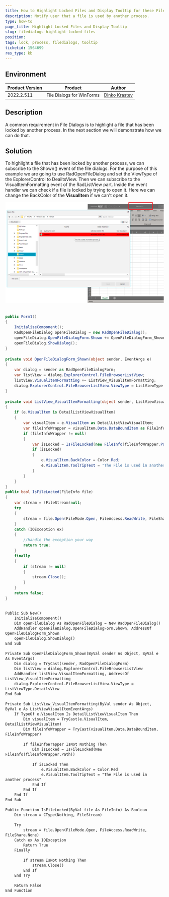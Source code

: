 ```yaml
---
title: How to Highlight Locked Files and Display Tooltip for these Files.
description: Notify user that a file is used by another process.
type: how-to
page_title: Highlight Locked Files and Display Tooltip 
slug: filedialogs-highlight-locked-files
position: 
tags: lock, process, filedialogs, tooltip
ticketid: 1564699
res_type: kb
---
```


## Environment
|Product Version|Product|Author|
|----|----|----|
|2022.2.511|File Dialogs for WinForms|[Dinko Krastev](https://www.telerik.com/blogs/author/dinko-krastev)|


## Description

A common requirement in File Dialogs is to highlight a file that has been locked by another process. In the next section we will demonstrate how we can do that.


## Solution

To highlight a file that has been locked by another process, we can subscribe to the Shown() event of the file dialogs. For the purpose of this example we are going to use RadOpenFileDialog and set the ViewType of the ExplorerControl to DeailtsView. Then we can subscribe to the VisualItemFormatting event of the RadListView part. Inside the event handler we can check if a file is locked by trying to open it. Here we can change the BackColor of the __VisualItem__ if we can't open it.

![filedialogs-highlight-locked-files](images/filedialogs-highlight-locked-files.png)

````C#

public Form1()
{
    InitializeComponent();
    RadOpenFileDialog openFileDialog = new RadOpenFileDialog();
    openFileDialog.OpenFileDialogForm.Shown += OpenFileDialogForm_Shown;
    openFileDialog.ShowDialog();
}

private void OpenFileDialogForm_Shown(object sender, EventArgs e)
{
    var dialog = sender as RadOpenFileDialogForm;
    var listView = dialog.ExplorerControl.FileBrowserListView;
    listView.VisualItemFormatting += ListView_VisualItemFormatting;
    dialog.ExplorerControl.FileBrowserListView.ViewType = ListViewType.DetailsView;           
}

private void ListView_VisualItemFormatting(object sender, ListViewVisualItemEventArgs e)
{
    if (e.VisualItem is DetailListViewVisualItem)
    {
        var visualItem = e.VisualItem as DetailListViewVisualItem;
        var fileInfoWrapper = visualItem.Data.DataBoundItem as FileInfoWrapper;
        if (fileInfoWrapper != null)
        {
            var isLocked = IsFileLocked(new FileInfo(fileInfoWrapper.Path));
            if (isLocked)
            {
                e.VisualItem.BackColor = Color.Red;
                e.VisualItem.ToolTipText = "The File is used in another process";
            }
        }
    }
}
public bool IsFileLocked(FileInfo file)
{
    var stream = (FileStream)null;
    try
    {
        stream = file.Open(FileMode.Open, FileAccess.ReadWrite, FileShare.None);
    }
    catch (IOException ex)
    {
        //handle the exception your way
        return true;
    }
    finally
    {
        if (stream != null)
        {
            stream.Close();
        }
    }
    return false;
}


````
````VB.NET

Public Sub New()
	InitializeComponent()
	Dim openFileDialog As RadOpenFileDialog = New RadOpenFileDialog()
	AddHandler openFileDialog.OpenFileDialogForm.Shown, AddressOf OpenFileDialogForm_Shown
	openFileDialog.ShowDialog()
End Sub

Private Sub OpenFileDialogForm_Shown(ByVal sender As Object, ByVal e As EventArgs)
	Dim dialog = TryCast(sender, RadOpenFileDialogForm)
	Dim listView = dialog.ExplorerControl.FileBrowserListView
	AddHandler listView.VisualItemFormatting, AddressOf ListView_VisualItemFormatting
	dialog.ExplorerControl.FileBrowserListView.ViewType = ListViewType.DetailsView
End Sub

Private Sub ListView_VisualItemFormatting(ByVal sender As Object, ByVal e As ListViewVisualItemEventArgs)
	If TypeOf e.VisualItem Is DetailListViewVisualItem Then
		Dim visualItem = TryCast(e.VisualItem, DetailListViewVisualItem)
		Dim fileInfoWrapper = TryCast(visualItem.Data.DataBoundItem, FileInfoWrapper)

		If fileInfoWrapper IsNot Nothing Then
			Dim isLocked = IsFileLocked(New FileInfo(fileInfoWrapper.Path))

			If isLocked Then
				e.VisualItem.BackColor = Color.Red
				e.VisualItem.ToolTipText = "The File is used in another process"
			End If
		End If
	End If
End Sub

Public Function IsFileLocked(ByVal file As FileInfo) As Boolean
	Dim stream = CType(Nothing, FileStream)

	Try
		stream = file.Open(FileMode.Open, FileAccess.ReadWrite, FileShare.None)
	Catch ex As IOException
		Return True
	Finally

		If stream IsNot Nothing Then
			stream.Close()
		End If
	End Try

	Return False
End Function



````